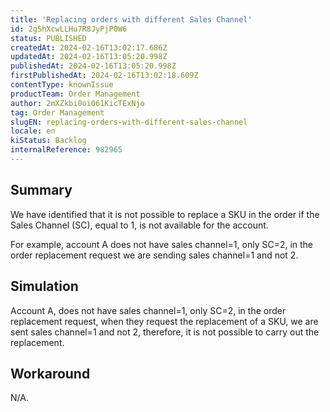 ```yaml
---
title: 'Replacing orders with different Sales Channel'
id: 2gShXcwLLHu7R8JyPjP0W6
status: PUBLISHED
createdAt: 2024-02-16T13:02:17.686Z
updatedAt: 2024-02-16T13:05:20.998Z
publishedAt: 2024-02-16T13:05:20.998Z
firstPublishedAt: 2024-02-16T13:02:18.609Z
contentType: knownIssue
productTeam: Order Management
author: 2mXZkbi0oi061KicTExNjo
tag: Order Management
slugEN: replacing-orders-with-different-sales-channel
locale: en
kiStatus: Backlog
internalReference: 982965
---
```


## Summary


We have identified that it is not possible to replace a SKU in the order if the Sales Channel (SC), equal to 1, is not available for the account.

For example, account A does not have sales channel=1, only SC=2, in the order replacement request we are sending sales channel=1 and not 2.


##

## Simulation


Account A, does not have sales channel=1, only SC=2, in the order replacement request, when they request the replacement of a SKU, we are sent sales channel=1 and not 2, therefore, it is not possible to carry out the replacement.


##

## Workaround


N/A.






